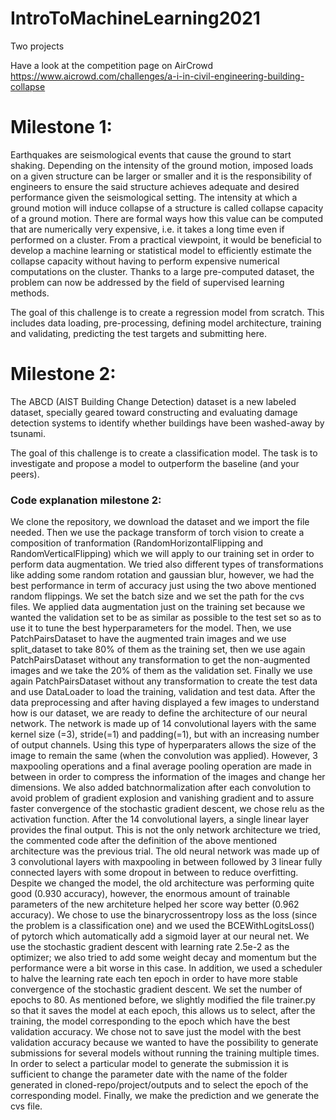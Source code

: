 # IntroToMachineLearning2021
Two projects

Have a look at the competition page on AirCrowd https://www.aicrowd.com/challenges/a-i-in-civil-engineering-building-collapse

# Milestone 1:

Earthquakes are seismological events that cause the ground to start shaking. Depending on the intensity of the ground motion, imposed loads on a given structure can be larger or smaller and it is the responsibility of engineers to ensure the said structure achieves adequate and desired performance given the seismological setting. The intensity at which a ground motion will induce collapse of a structure is called collapse capacity of a ground motion. There are formal ways how this value can be computed that are numerically very expensive, i.e. it takes a long time even if performed on a cluster. From a practical viewpoint, it would be beneficial to develop a machine learning or statistical model to efficiently estimate the collapse capacity without having to perform expensive numerical computations on the cluster. Thanks to a large pre-computed dataset, the problem can now be addressed by the field of supervised learning methods.

The goal of this challenge is to create a regression model from scratch. This includes data loading, pre-processing, defining model architecture, training and validating, predicting the test targets and submitting here.



# Milestone 2:

The ABCD (AIST Building Change Detection) dataset is a new labeled dataset, specially geared toward constructing and evaluating damage detection systems to identify whether buildings have been washed-away by tsunami.

The goal of this challenge is to create a classification model. The task is to investigate and propose a model to outperform the baseline (and your peers).

### Code explanation milestone 2:

We clone the repository, we download the dataset and we import the file needed. Then we use the package transform of torch vision to create a composition of tranformation (RandomHorizontalFlipping and RandomVerticalFlipping) which we will apply to our training set in order to perform data augmentation. We tried also different types of transformations like adding some random rotation and gaussian blur, however, we had the best performance in term of accuracy just using the two above mentioned random flippings. We set the batch size and we set the path for the cvs files. We applied data augmentation just on the training set because we wanted the validation set to be as similar as possible to the test set so as to use it to tune the best hyperparameters for the model.
Then, we use PatchPairsDataset to have the augmented train images and we use split_dataset to take 80% of them as the training set, then we use again PatchPairsDataset without any transformation to get the non-augmented images and we take the 20% of them as the validation set. Finally we use again PatchPairsDataset without any transformation to create the test data and use DataLoader to load the training, validation and test data.
After the data preprocessing and after having displayed a few images to understand how is our dataset, we are ready to define the architecture of our neural network.
The network is made up of 14 convolutional layers with the same kernel size (=3), stride(=1) and padding(=1), but with an increasing number of output channels. Using this type of hyperparaters allows the size of the image to remain the same (when the convolution was applied). However, 3 maxpooling operations and a final average pooling operation are made in between in order to compress the information of the images and change her dimensions. We also added batchnormalization after each convolution to avoid problem of gradient explosion and vanishing gradient and to assure faster convergence of the stochastic gradient descent, we chose relu as the activation function. After the 14 convolutional layers, a single linear layer provides the final output.
This is not the only network architecture we tried, the commented code after the definition of the above mentioned architecture was the previous trial. The old neural network was made up of 3 convolutional layers with maxpooling in between followed by 3 linear fully connected layers with some dropout in between to reduce overfitting. Despite we changed the model, the old architecture was performing quite good (0.930 accuracy), however, the enormous amount of trainable parameters of the new architeture helped her score way better (0.962 accuracy).
We chose to use the binarycrossentropy loss as the loss (since the problem is a classification one) and we used the BCEWithLogitsLoss() of pytorch which automatically add a sigmoid layer at our neural net. We use the stochastic gradient descent with learning rate 2.5e-2 as the optimizer; we also tried to add some weight decay and momentum but the performance were a bit worse in this case. In addition, we used a scheduler to halve the learning rate each ten epoch in order to have more stable convergence of the stochastic gradient descent. We set the number of epochs to 80. As mentioned before, we slightly modified the file trainer.py so that it saves the model at each epoch, this allows us to select, after the training, the model corresponding to the epoch which have the best validation accuracy. We chose not to save just the model with the best validation accuracy because we wanted to have the possibility to generate submissions for several models without running the training multiple times.
In order to select a particular model to generate the submission it is sufficient to change the parameter date with the name of the folder generated in cloned-repo/project/outputs and to select the epoch of the corresponding model. Finally, we make the prediction and we generate the cvs file.
